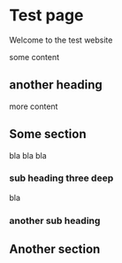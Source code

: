 # Test page

Welcome to the test website

some content

## another heading

more content

## Some section

bla bla
bla

### sub heading three deep

bla

### another sub heading

## Another section